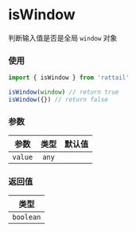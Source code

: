 # isWindow

判断输入值是否是全局 `window` 对象

### 使用

```ts
import { isWindow } from 'rattail'

isWindow(window) // return true
isWindow({}) // return false
```

### 参数

| 参数    | 类型  | 默认值 |
| ------- | :---: | -----: |
| `value` | `any` |        |

### 返回值

|   类型    |
| :-------: |
| `boolean` |
